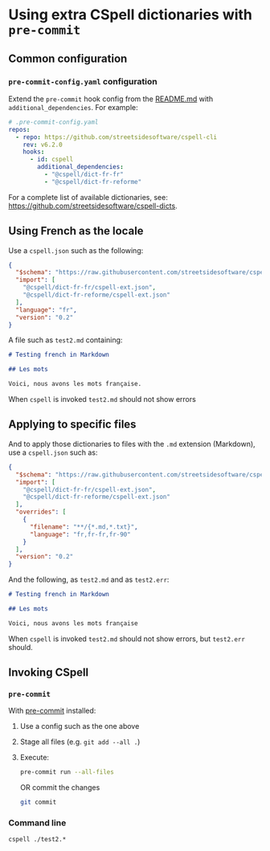 # Using extra CSpell dictionaries with `pre-commit`

## Common configuration

### `pre-commit-config.yaml` configuration

Extend the `pre-commit` hook config from the [README.md](../README.md) with
`additional_dependencies`. For example:

```yaml
# .pre-commit-config.yaml
repos:
  - repo: https://github.com/streetsidesoftware/cspell-cli
    rev: v6.2.0
    hooks:
      - id: cspell
        additional_dependencies:
          - "@cspell/dict-fr-fr"
          - "@cspell/dict-fr-reforme"

```

For a complete list of available dictionaries,
see: <https://github.com/streetsidesoftware/cspell-dicts>.

## Using French as the locale

Use a `cspell.json` such as the following:

```json
{
  "$schema": "https://raw.githubusercontent.com/streetsidesoftware/cspell/main/cspell.schema.json",
  "import": [
    "@cspell/dict-fr-fr/cspell-ext.json",
    "@cspell/dict-fr-reforme/cspell-ext.json"
  ],
  "language": "fr",
  "version": "0.2"
}
```

A file such as `test2.md` containing:

```markdown
# Testing french in Markdown

## Les mots

Voici, nous avons les mots française.
```

When `cspell` is invoked `test2.md` should not show errors

## Applying to specific files

And to apply those dictionaries to files with the `.md` extension (Markdown),
use a `cspell.json` such as:

```json
{
  "$schema": "https://raw.githubusercontent.com/streetsidesoftware/cspell/main/cspell.schema.json",
  "import": [
    "@cspell/dict-fr-fr/cspell-ext.json",
    "@cspell/dict-fr-reforme/cspell-ext.json"
  ],
  "overrides": [
    {
      "filename": "**/{*.md,*.txt}",
      "language": "fr,fr-fr,fr-90"
    }
  ],
  "version": "0.2"
}
```

And the following, as `test2.md` and as `test2.err`:

``` markdown
# Testing french in Markdown

## Les mots

Voici, nous avons les mots française
```

When `cspell` is invoked `test2.md` should not show errors, but `test2.err`
should.

## Invoking CSpell

### `pre-commit`

With [pre-commit](https://pre-commit.com) installed:

1. Use a config such as the one above
2. Stage all files (e.g. `git add --all .`)
3. Execute:

   ``` bash
   pre-commit run --all-files
   ```

   OR commit the changes

   ``` bash
   git commit
   ```

### Command line

`cspell ./test2.*`
